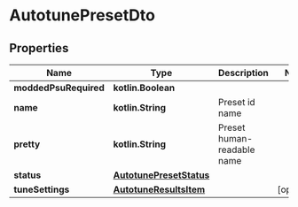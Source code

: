 
# AutotunePresetDto

## Properties
| Name | Type | Description | Notes |
| ------------ | ------------- | ------------- | ------------- |
| **moddedPsuRequired** | **kotlin.Boolean** |  |  |
| **name** | **kotlin.String** | Preset id name |  |
| **pretty** | **kotlin.String** | Preset human-readable name |  |
| **status** | [**AutotunePresetStatus**](AutotunePresetStatus.md) |  |  |
| **tuneSettings** | [**AutotuneResultsItem**](AutotuneResultsItem.md) |  |  [optional] |



